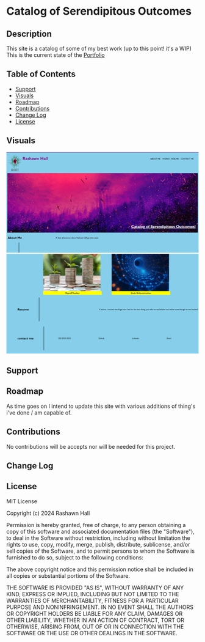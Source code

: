 # Catalog of Serendipitous Outcomes

## Description 
This site is a catalog of some of my best work (up to this point! it's a WIP)
<br> This is the current state of the  [Portfolio](https://ther16h.github.io/Portfolio-V2/) 

## Table of Contents

- [Support](#support)
- [Visuals](#visuals)
- [Roadmap](#roadmap)
- [Contributions](#contributions)
- [Change Log](#change-log)
- [License](#license)

## Visuals
![ScreenShot1](./assets/images/SS6.png)
![ScreenShot2](./assets/images/SS7.png)

## Support

## Roadmap
As time goes on I intend to update this site with various additions of thing's i've done / am capable of.

## Contributions
No contributions will be accepts nor will be needed for this project.

## Change Log

## License
MIT License

Copyright (c) 2024 Rashawn Hall

Permission is hereby granted, free of charge, to any person obtaining a copy
of this software and associated documentation files (the "Software"), to deal
in the Software without restriction, including without limitation the rights
to use, copy, modify, merge, publish, distribute, sublicense, and/or sell
copies of the Software, and to permit persons to whom the Software is
furnished to do so, subject to the following conditions:

The above copyright notice and this permission notice shall be included in all
copies or substantial portions of the Software.

THE SOFTWARE IS PROVIDED "AS IS", WITHOUT WARRANTY OF ANY KIND, EXPRESS OR
IMPLIED, INCLUDING BUT NOT LIMITED TO THE WARRANTIES OF MERCHANTABILITY,
FITNESS FOR A PARTICULAR PURPOSE AND NONINFRINGEMENT. IN NO EVENT SHALL THE
AUTHORS OR COPYRIGHT HOLDERS BE LIABLE FOR ANY CLAIM, DAMAGES OR OTHER
LIABILITY, WHETHER IN AN ACTION OF CONTRACT, TORT OR OTHERWISE, ARISING FROM,
OUT OF OR IN CONNECTION WITH THE SOFTWARE OR THE USE OR OTHER DEALINGS IN THE
SOFTWARE.